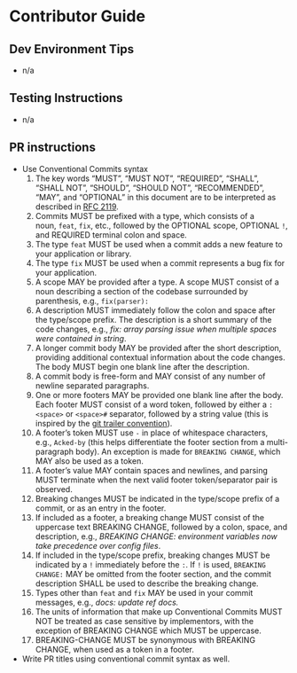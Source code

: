 # Contributor Guide

## Dev Environment Tips

- n/a

## Testing Instructions

- n/a

## PR instructions

- Use Conventional Commits syntax
  1. The key words “MUST”, “MUST NOT”, “REQUIRED”, “SHALL”, “SHALL NOT”, “SHOULD”, “SHOULD NOT”, “RECOMMENDED”, “MAY”, and “OPTIONAL” in this document are to be interpreted as described in [RFC 2119](https://www.ietf.org/rfc/rfc2119.txt).
  2. Commits MUST be prefixed with a type, which consists of a noun, `feat`, `fix`, etc., followed by the OPTIONAL scope, OPTIONAL `!`, and REQUIRED terminal colon and space.
  3. The type `feat` MUST be used when a commit adds a new feature to your application or library.
  4. The type `fix` MUST be used when a commit represents a bug fix for your application.
  5. A scope MAY be provided after a type. A scope MUST consist of a noun describing a section of the codebase surrounded by parenthesis, e.g., `fix(parser):`
  6. A description MUST immediately follow the colon and space after the type/scope prefix. The description is a short summary of the code changes, e.g., *fix: array parsing issue when multiple spaces were contained in string*.
  7. A longer commit body MAY be provided after the short description, providing additional contextual information about the code changes. The body MUST begin one blank line after the description.
  8. A commit body is free-form and MAY consist of any number of newline separated paragraphs.
  9. One or more footers MAY be provided one blank line after the body. Each footer MUST consist of a word token, followed by either a `:<space>` or `<space>#` separator, followed by a string value (this is inspired by the [git trailer convention](https://git-scm.com/docs/git-interpret-trailers)).
  10. A footer’s token MUST use `-` in place of whitespace characters, e.g., `Acked-by` (this helps differentiate the footer section from a multi-paragraph body). An exception is made for `BREAKING CHANGE`, which MAY also be used as a token.
  11. A footer’s value MAY contain spaces and newlines, and parsing MUST terminate when the next valid footer token/separator pair is observed.
  12. Breaking changes MUST be indicated in the type/scope prefix of a commit, or as an entry in the footer.
  13. If included as a footer, a breaking change MUST consist of the uppercase text BREAKING CHANGE, followed by a colon, space, and description, e.g., *BREAKING CHANGE: environment variables now take precedence over config files*.
  14. If included in the type/scope prefix, breaking changes MUST be indicated by a `!` immediately before the `:`. If `!` is used, `BREAKING CHANGE:` MAY be omitted from the footer section, and the commit description SHALL be used to describe the breaking change.
  15. Types other than `feat` and `fix` MAY be used in your commit messages, e.g., *docs: update ref docs.*
  16. The units of information that make up Conventional Commits MUST NOT be treated as case sensitive by implementors, with the exception of BREAKING CHANGE which MUST be uppercase.
  17. BREAKING-CHANGE MUST be synonymous with BREAKING CHANGE, when used as a token in a footer.
- Write PR titles using conventional commit syntax as well.

